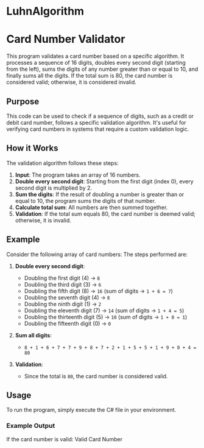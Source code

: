 # LuhnAlgorithm

# Card Number Validator

This program validates a card number based on a specific algorithm. It processes a sequence of 16 digits, doubles every second digit (starting from the left), sums the digits of any number greater than or equal to 10, and finally sums all the digits. If the total sum is 80, the card number is considered valid; otherwise, it is considered invalid.

## Purpose

This code can be used to check if a sequence of digits, such as a credit or debit card number, follows a specific validation algorithm. It's useful for verifying card numbers in systems that require a custom validation logic.

## How it Works

The validation algorithm follows these steps:

1. **Input**: The program takes an array of 16 numbers.
2. **Double every second digit**: Starting from the first digit (index 0), every second digit is multiplied by 2.
3. **Sum the digits**: If the result of doubling a number is greater than or equal to 10, the program sums the digits of that number.
4. **Calculate total sum**: All numbers are then summed together.
5. **Validation**: If the total sum equals 80, the card number is deemed valid; otherwise, it is invalid.

## Example

Consider the following array of card numbers:
The steps performed are:

1. **Double every second digit**:
    - Doubling the first digit (4) → `8`
    - Doubling the third digit (3) → `6`
    - Doubling the fifth digit (8) → `16` (sum of digits → `1 + 6 = 7`)
    - Doubling the seventh digit (4) → `8`
    - Doubling the ninth digit (1) → `2`
    - Doubling the eleventh digit (7) → `14` (sum of digits → `1 + 4 = 5`)
    - Doubling the thirteenth digit (5) → `10` (sum of digits → `1 + 0 = 1`)
    - Doubling the fifteenth digit (0) → `0`

2. **Sum all digits**:
    - `8 + 1 + 6 + 7 + 7 + 9 + 8 + 7 + 2 + 1 + 5 + 5 + 1 + 9 + 0 + 4 = 80`

3. **Validation**:
    - Since the total is `80`, the card number is considered valid.

## Usage

To run the program, simply execute the C# file in your environment.

### Example Output

If the card number is valid: Valid Card Number
